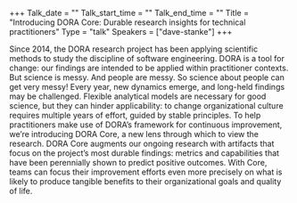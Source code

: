 +++
Talk_date = ""
Talk_start_time = ""
Talk_end_time = ""
Title = "Introducing DORA Core: Durable research insights for technical practitioners"
Type = "talk"
Speakers = ["dave-stanke"]
+++

Since 2014, the DORA research project has been applying scientific methods to study the discipline of software engineering. DORA is a tool for change: our findings are intended to be applied within practitioner contexts. But science is messy. And people are messy. So science about people can get very messy! Every year, new dynamics emerge, and long-held findings may be challenged. Flexible analytical models are necessary for good science, but they can hinder applicability: to change organizational culture requires multiple years of effort, guided by stable principles. To help practitioners make use of DORA’s framework for continuous improvement, we’re introducing DORA Core, a new lens through which to view the research. DORA Core augments our ongoing research with artifacts that focus on the project’s most durable findings: metrics and capabilities that have been perennially shown to predict positive outcomes. With Core, teams can focus their improvement efforts even more precisely on what is likely to produce tangible benefits to their organizational goals and quality of life.
